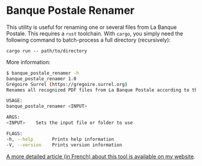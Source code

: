 # Banque Postale Renamer

This utility is useful for renaming one or several files from La Banque Postale. This requires a `rust` toolchain. With `cargo`, you simply need the following command to batch-process a full directory (recursively):

    cargo run -- path/to/directory

More information:

```sh
$ banque_postale_renamer -h
banque_postale_renamer 1.0
Grégoire Surrel (https://gregoire.surrel.org)
Renames all recognized PDF files from La Banque Postale according to their contents

USAGE:
banque_postale_renamer <INPUT>

ARGS:
<INPUT>    Sets the input file or folder to use

FLAGS:
-h, --help       Prints help information
-V, --version    Prints version information
```

[A more detailed article (in French) about this tool is available on my website](https://gregoire.surrel.org/w/doku.php?id=banque_postale_renamer#la_banque_postale_et_des_pdfs). 